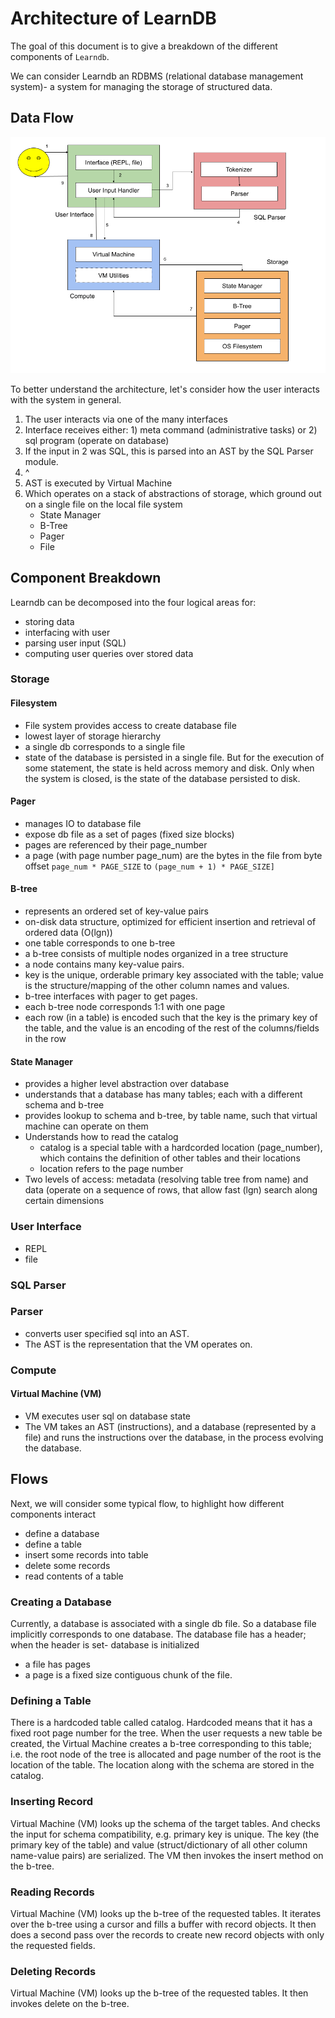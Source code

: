 # Architecture of LearnDB

The goal of this document is to give a breakdown of the different components of `Learndb`.

We can consider Learndb an RDBMS (relational database management system)- a system for managing the storage of structured data.

## Data Flow

![](./leardb_architecture.png)

To better understand the architecture, let's consider how the user interacts with the system in general.
1. The user interacts via one of the many interfaces
2. Interface receives either: 1) meta command (administrative tasks) or 2) sql program (operate on database)
3. If the input in 2 was SQL, this is parsed into an AST by the SQL Parser module.
4. ^
5. AST is executed by Virtual Machine
6. Which operates on a stack of abstractions of storage, which ground out on a single file on the local file system
    - State Manager
    - B-Tree
    - Pager
    - File

## Component Breakdown

Learndb can be decomposed into the four logical areas for:
- storing data
- interfacing with user
- parsing user input (SQL)
- computing user queries over stored data

### Storage

#### Filesystem

- File system provides access to create database file
- lowest layer of storage hierarchy
- a single db corresponds to a single file
- state of the database is persisted in a single file. But for the execution
of some statement, the state is held across memory and disk. Only when the system is closed, is the state of the database
persisted to disk.

#### Pager
- manages IO to database file
- expose db file as a set of pages (fixed size blocks)
- pages are referenced by their page_number
- a page (with page number page_num) are the bytes in the file from byte offset `page_num * PAGE_SIZE` to  `(page_num + 1) * PAGE_SIZE]`

#### B-tree
- represents an ordered set of key-value pairs
- on-disk data structure, optimized for efficient insertion and retrieval of ordered data (O(lgn))
- one table corresponds to one b-tree
- a b-tree consists of multiple nodes organized in a tree structure
- a node contains many key-value pairs.
- key is the unique, orderable primary key associated with the table; value is the structure/mapping of the other column names and values.
- b-tree interfaces with pager to get pages. 
- each b-tree node corresponds 1:1 with one page
- each row (in a table) is encoded such that the key is the primary key of the table, and the value is an encoding of the rest of the columns/fields in the row 

#### State Manager
- provides a higher level abstraction over database
- understands that a database has many tables; each with a different schema and b-tree
- provides lookup to schema and b-tree, by table name, such that virtual machine can operate on them
- Understands how to read the catalog
  - catalog is a special table with a hardcorded location (page_number), which contains the definition of other tables and their locations
  - location refers to the page number
- Two levels of access: metadata (resolving table tree from name) and data (operate on a sequence of rows, that allow fast (lgn) search along certain dimensions 


### User Interface

- REPL
- file

### SQL Parser

### Parser
- converts user specified sql into an AST.
- The AST is the representation that the VM operates on.

### Compute

#### Virtual Machine (VM)
- VM executes user sql on database state
- The VM takes an AST (instructions), and a database
(represented by a file) and runs the instructions over the database, in the process evolving the database.


## Flows
Next, we will consider some typical flow, to highlight how different components interact
- define a database
- define a table
- insert some records into table
- delete some records
- read contents of a table

### Creating a Database
Currently, a database is associated with a single db file. So a database file implicitly corresponds to one database.
The database file has a header; when the header is set- database is initialized
- a file has pages
- a page is a fixed size contiguous chunk of the file.

### Defining a Table
There is a hardcoded table called catalog. Hardcoded means that it has a fixed root page number for the tree.
When the user requests a new table be created, the Virtual Machine creates a b-tree corresponding to this table; i.e. the root node of the tree is allocated and page number of the root is the location of the table.
The location along with the schema are stored in the catalog.

### Inserting Record

Virtual Machine (VM) looks up the schema of the target tables. And checks the input for schema compatibility, e.g. primary key is unique.
The key (the primary key of the table) and value (struct/dictionary of all other column name-value pairs) are serialized.
The VM then invokes the insert method on the b-tree.

### Reading Records
Virtual Machine (VM) looks up the b-tree of the requested tables. It iterates over the b-tree using a cursor and fills
a buffer with record objects. It then does a second pass over the records to create new record objects with only the requested fields.

### Deleting Records
Virtual Machine (VM) looks up the b-tree of the requested tables. It then invokes delete on the b-tree.
